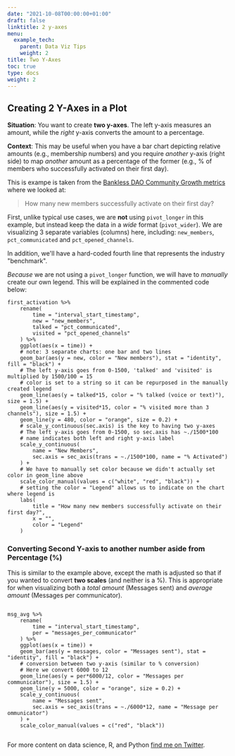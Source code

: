 ```yaml
---
date: "2021-10-08T00:00:00+01:00"
draft: false
linktitle: 2 y-axes
menu:
  example_tech:
    parent: Data Viz Tips
    weight: 2
title: Two Y-Axes
toc: true
type: docs
weight: 2
---
```


## Creating 2 Y-Axes in a Plot

**Situation**: You want to create **two y-axes**. The left y-axis measures an amount, while the *right* y-axis converts the amount to a percentage. 

**Context**: This may be useful when you have a bar chart depicting relative amounts (e.g., membership numbers) and you require *another* y-axis (right side) to map *another* amount as a percentage of the former (e.g., % of members who successfully activated on their first day). 

This is exampe is taken from the [Bankless DAO Community Growth metrics](https://docs.google.com/presentation/d/18DGuSTsLgU2C2iNNcvoo2-27uL2Tcb1jfMaMGa9Zeyc/edit#slide=id.gf1c26dd130_1_11) where we looked at:

> How many new members successfully activate on their first day?

First, unlike typical use cases, we are **not** using `pivot_longer` in this example, but instead keep the data in a *wide* format (`pivot_wider`). We are visualizing 3 separate variables (columns) here, including: `new_members`, `pct_communicated` and `pct_opened_channels`. 

In addition, we'll have a hard-coded fourth line that represents the industry "benchmark".

*Because* we are not using a `pivot_longer` function, we will have to *manually* create our own legend. This will be explained in the commented code below:

```{python}
first_activation %>%
    rename(
        time = "interval_start_timestamp",
        new = "new_members",
        talked = "pct_communicated",
        visited = "pct_opened_channels"
    ) %>%
    ggplot(aes(x = time)) +
    # note: 3 separate charts: one bar and two lines
    geom_bar(aes(y = new, color = "New members"), stat = "identity", fill = "black") +
    # The left y-axis goes from 0-1500, 'talked' and 'visited' is multiplied by 1500/100 = 15
    # color is set to a string so it can be repurposed in the manually created legend
    geom_line(aes(y = talked*15, color = "% talked (voice or text)"), size = 1.5) +
    geom_line(aes(y = visited*15, color = "% visited more than 3 channels"), size = 1.5) +
    geom_line(y = 480, color = "orange", size = 0.2) +
    # scale_y_continuous(sec.axis) is the key to having two y-axes
    # The left y-axis goes from 0-1500, so sec.axis has ~./1500*100
    # name indicates both left and right y-axis label
    scale_y_continuous(
        name = "New Members",
        sec.axis = sec_axis(trans = ~./1500*100, name = "% Activated")
    ) +
    # We have to manually set color because we didn't actually set color in geom_line above
    scale_color_manual(values = c("white", "red", "black")) +
    # setting the color = "Legend" allows us to indicate on the chart where legend is
    labs(
        title = "How many new members successfully activate on their first day?",
        x = "",
        color = "Legend"
    )

```
### Converting Second Y-axis to another number aside from Percentage (%)

This is similar to the example above, except the math is adjusted so that if you wanted to convert **two scales** (and neither is a %). This is appropriate for when visualizing both a *total amount* (Messages sent) and *average amount* (Messages per communicator).

```{python}

msg_avg %>%
    rename(
        time = "interval_start_timestamp",
        per = "messages_per_communicator"
    ) %>%
    ggplot(aes(x = time)) +
    geom_bar(aes(y = messages, color = "Messages sent"), stat = "identity", fill = "black") +
    # conversion between two y-axis (similar to % conversion)
    # Here we convert 6000 to 12
    geom_line(aes(y = per*6000/12, color = "Messages per communicator"), size = 1.5) +
    geom_line(y = 5000, color = "orange", size = 0.2) +
    scale_y_continuous(
        name = "Messages sent",
        sec.axis = sec_axis(trans = ~./6000*12, name = "Message per ommunicator")
    ) +
    scale_color_manual(values = c("red", "black"))


```



For more content on data science, R, and Python [find me on Twitter](https://twitter.com/paulapivat).

